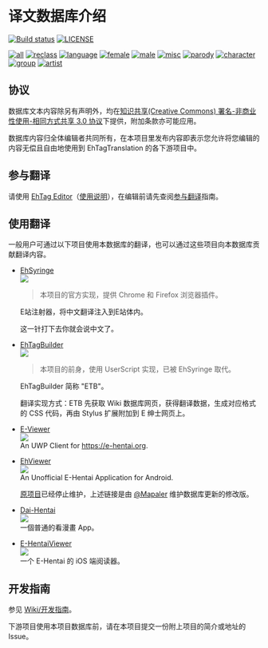 译文数据库介绍 
==================

[![Build status](../../workflows/build/badge.svg)](../../actions)
[![LICENSE](https://img.shields.io/badge/license-by--nc--sa-orange.svg?logo=creative-commons&logoColor=white)](LICENSE.md)

<!-- [![Commit](https://img.shields.io/endpoint?color=blueviolet&url=https://ehtt.azurewebsites.net/database/~badge)](//github.com/EhTagTranslation/Database/tree/master)  -->
[![all](https://img.shields.io/endpoint?color=brightgreen&url=https://ehtt.azurewebsites.net/database/all/~badge)](https://editor.ehtt.now.sh/list/all)
[![reclass](https://img.shields.io/endpoint?color=tomato&url=https://ehtt.azurewebsites.net/database/reclass/~badge)](https://editor.ehtt.now.sh/list/reclass)
[![language](https://img.shields.io/endpoint?color=deepskyblue&url=https://ehtt.azurewebsites.net/database/language/~badge)](https://editor.ehtt.now.sh/list/language)
[![female](https://img.shields.io/endpoint?color=deeppink&url=https://ehtt.azurewebsites.net/database/female/~badge)](https://editor.ehtt.now.sh/list/female)
[![male](https://img.shields.io/endpoint?color=slateblue&url=https://ehtt.azurewebsites.net/database/male/~badge)](https://editor.ehtt.now.sh/list/male)
[![misc](https://img.shields.io/endpoint?color=lightgray&url=https://ehtt.azurewebsites.net/database/misc/~badge)](https://editor.ehtt.now.sh/list/misc)
[![parody](https://img.shields.io/endpoint?color=darkviolet&url=https://ehtt.azurewebsites.net/database/parody/~badge)](https://editor.ehtt.now.sh/list/parody)
[![character](https://img.shields.io/endpoint?color=cadetblue&url=https://ehtt.azurewebsites.net/database/character/~badge)](https://editor.ehtt.now.sh/list/character)
[![group](https://img.shields.io/endpoint?color=darkkhaki&url=https://ehtt.azurewebsites.net/database/group/~badge)](https://editor.ehtt.now.sh/list/group)
[![artist](https://img.shields.io/endpoint?color=chocolate&url=https://ehtt.azurewebsites.net/database/artist/~badge)](https://editor.ehtt.now.sh/list/artist)

## 协议

数据库文本内容除另有声明外，均在[知识共享(Creative Commons) 署名-非商业性使用-相同方式共享 3.0 协议](LICENSE.md)下提供，附加条款亦可能应用。

数据库内容归全体编辑者共同所有，在本项目里发布内容即表示您允许将您编辑的内容无偿且自由地使用到 EhTagTranslation 的各下游项目中。

## 参与翻译

请使用 [EhTag Editor](https://editor.ehtt.now.sh)（[使用说明](../../../Editor/wiki)），在编辑前请先查阅[参与翻译](../../wiki/参与翻译)指南。

## 使用翻译

一般用户可通过以下项目使用本数据库的翻译，也可以通过这些项目向本数据库贡献翻译内容。

* [EhSyringe](../../../EhSyringe)  
  ![][plat-web]  
  > 本项目的官方实现，提供 Chrome 和 Firefox 浏览器插件。
  
  E站注射器，将中文翻译注入到E站体内。
  
  这一针打下去你就会说中文了。

* [EhTagBuilder](//github.com/Mapaler/EhTagTranslator/wiki/EhTagBuilder)  
  ![][plat-web]  
  > 本项目的前身，使用 UserScript 实现，已被 EhSyringe 取代。

  EhTagBuilder 简称 "ETB"。

  翻译实现方式：ETB 先获取 Wiki 数据库网页，获得翻译数据，生成对应格式的 CSS 代码，再由 Stylus 扩展附加到 E 绅士网页上。

* [E-Viewer](//github.com/OpportunityLiu/E-Viewer)  
  ![][plat-uwp]  
  An UWP Client for <https://e-hentai.org>.

* [EhViewer](//github.com/Mapaler/EhViewer)  
  ![][plat-android]  
  An Unofficial E-Hentai Application for Android.
  
  [原项目](//github.com/seven332/EhViewer)已经停止维护，上述链接是由 [@Mapaler](//github.com/Mapaler)  维护数据库更新的修改版。

* [Dai-Hentai](//github.com/DaidoujiChen/Dai-Hentai)  
  ![][plat-ios]  
  一個普通的看漫畫 App。
  
* [E-HentaiViewer](//github.com/kayanouriko/E-HentaiViewer)  
  ![][plat-ios]  
  一个 E-Hentai 的 iOS 端阅读器。
  
## 开发指南

参见 [Wiki/开发指南](../../wiki/开发指南)。

下游项目使用本项目数据库前，请在本项目提交一份附上项目的简介或地址的 Issue。

[plat-web]: https://img.shields.io/badge/platform-web-red.svg?logo=javascript
[plat-ios]: https://img.shields.io/badge/platform-iOS-lightgrey.svg?logo=apple
[plat-uwp]: https://img.shields.io/badge/platform-UWP-blue.svg?logo=windows
[plat-android]: https://img.shields.io/badge/platform-Android-brightgreen.svg?logo=android
